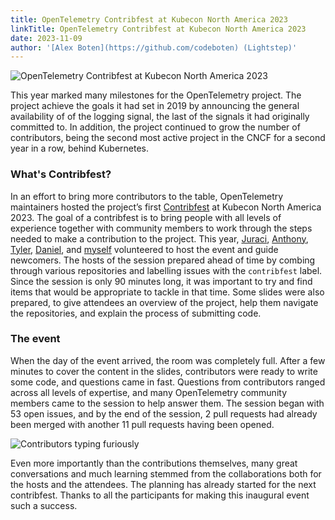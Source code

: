 ```yaml
---
title: OpenTelemetry Contribfest at Kubecon North America 2023
linkTitle: OpenTelemetry Contribfest at Kubecon North America 2023
date: 2023-11-09
author: '[Alex Boten](https://github.com/codeboten) (Lightstep)'
---
```


![OpenTelemetry Contribfest at Kubecon North America 2023](contribfest-1.png 'OpenTelemetry Contribfest at Kubecon North America 2023')

This year marked many milestones for the OpenTelemetry project. The project
achieve the goals it had set in 2019 by announcing the general availability of
of the logging signal, the last of the signals it had originally committed to.
In addition, the project continued to grow the number of contributors, being the
second most active project in the CNCF for a second year in a row, behind
Kubernetes.

### What's Contribfest?

In an effort to bring more contributors to the table, OpenTelemetry maintainers
hosted the project’s first [Contribfest](https://sched.co/1R2rQ) at Kubecon
North America 2023. The goal of a contribfest is to bring people with all levels
of experience together with community members to work through the steps needed
to make a contribution to the project. This year,
[Juraci](https://github.com/jpkrohling/),
[Anthony](https://github.com/aneurysm9/),
[Tyler](https://github.com/tylerhelmuth), [Daniel](https://github.com/dyladan),
and [myself](https://github.com/codeboten) volunteered to host the event and
guide newcomers. The hosts of the session prepared ahead of time by combing
through various repositories and labelling issues with the `contribfest` label.
Since the session is only 90 minutes long, it was important to try and find
items that would be appropriate to tackle in that time. Some slides were also
prepared, to give attendees an overview of the project, help them navigate the
repositories, and explain the process of submitting code.

### The event

When the day of the event arrived, the room was completely full. After a few
minutes to cover the content in the slides, contributors were ready to write
some code, and questions came in fast. Questions from contributors ranged across
all levels of expertise, and many OpenTelemetry community members came to the
session to help answer them. The session began with 53 open issues, and by the
end of the session, 2 pull requests had already been merged with another 11 pull
requests having been opened.

![Contributors typing furiously](contribfest-2.png 'Contributors typing furiously')

Even more importantly than the contributions themselves, many great
conversations and much learning stemmed from the collaborations both for the
hosts and the attendees. The planning has already started for the next
contribfest. Thanks to all the participants for making this inaugural event such
a success.
